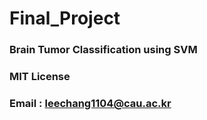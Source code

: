 # Final_Project
### Brain Tumor Classification using SVM
### MIT License
### Email : leechang1104@cau.ac.kr
